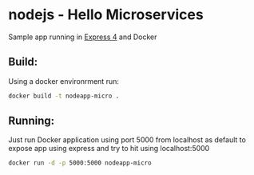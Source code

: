 # nodejs - Hello Microservices

Sample app running in [Express 4](http://expressjs.com/) and Docker

## Build:

Using a docker environrment run:

```sh
docker build -t nodeapp-micro .
```

## Running:

Just run Docker application using port 5000 from localhost as default to expose app using express and try to hit using localhost:5000

```sh
docker run -d -p 5000:5000 nodeapp-micro
```
